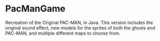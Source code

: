 # PacManGame
Recreation of the Original PAC-MAN, in Java. This version includes the original sound effect, new models for the sprites of both the ghosts and PAC-MAN, and multiple different maps to choose from.

